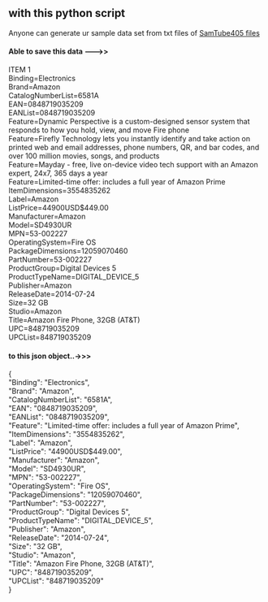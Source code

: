 ## with this python script  
Anyone can generate ur sample data set from txt files of [SamTube405 files](https://raw.githubusercontent.com/SamTube405/Amazon-E-commerce-Data-set/master/Data-sets/amazondata_Phones_1984%2040.txt)
  
#### Able to save this data --->>  

  
ITEM 1  
Binding=Electronics  
Brand=Amazon  
CatalogNumberList=6581A  
EAN=0848719035209  
EANList=0848719035209  
Feature=Dynamic Perspective is a custom-designed sensor system that responds to how you hold, view, and move Fire phone  
Feature=Firefly Technology lets you instantly identify and take action on printed web and email addresses, phone numbers, QR, and bar codes, and over 100 million movies, songs, and products  
Feature=Mayday - free, live on-device video tech support with an Amazon expert, 24x7, 365 days a year  
Feature=Limited-time offer: includes a full year of Amazon Prime  
ItemDimensions=3554835262  
Label=Amazon  
ListPrice=44900USD$449.00  
Manufacturer=Amazon  
Model=SD4930UR  
MPN=53-002227  
OperatingSystem=Fire OS  
PackageDimensions=12059070460  
PartNumber=53-002227  
ProductGroup=Digital Devices 5  
ProductTypeName=DIGITAL_DEVICE_5  
Publisher=Amazon  
ReleaseDate=2014-07-24  
Size=32 GB  
Studio=Amazon  
Title=Amazon Fire Phone, 32GB (AT&T)  
UPC=848719035209  
UPCList=848719035209  
  
#### to this json object..->>>  
  
{  
      "Binding": "Electronics",  
      "Brand": "Amazon",  
      "CatalogNumberList": "6581A",  
      "EAN": "0848719035209",  
      "EANList": "0848719035209",  
      "Feature": "Limited-time offer: includes a full year of Amazon Prime",  
      "ItemDimensions": "3554835262",  
      "Label": "Amazon",  
      "ListPrice": "44900USD$449.00",  
      "Manufacturer": "Amazon",  
      "Model": "SD4930UR",  
      "MPN": "53-002227",  
      "OperatingSystem": "Fire OS",  
      "PackageDimensions": "12059070460",  
      "PartNumber": "53-002227",  
      "ProductGroup": "Digital Devices 5",  
      "ProductTypeName": "DIGITAL_DEVICE_5",  
      "Publisher": "Amazon",  
      "ReleaseDate": "2014-07-24",  
      "Size": "32 GB",  
      "Studio": "Amazon",  
      "Title": "Amazon Fire Phone, 32GB (AT&T)",  
      "UPC": "848719035209",  
      "UPCList": "848719035209"  
    }  
    
